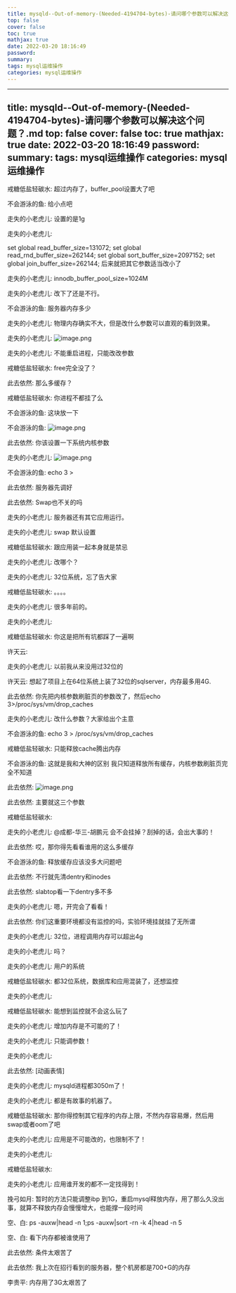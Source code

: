 ```yaml
---
title: mysqld--Out-of-memory-(Needed-4194704-bytes)-请问哪个参数可以解决这个问题？.md
top: false
cover: false
toc: true
mathjax: true
date: 2022-03-20 18:16:49
password:
summary:
tags: mysql运维操作
categories: mysql运维操作
---
```

---
title: mysqld--Out-of-memory-(Needed-4194704-bytes)-请问哪个参数可以解决这个问题？.md
top: false
cover: false
toc: true
mathjax: true
date: 2022-03-20 18:16:49
password:
summary:
tags: mysql运维操作
categories: mysql运维操作
---
戒糖低盐轻碳水:
超过内存了，buffer_pool设置大了吧

不会游泳的鱼:
给小点吧

走失的小老虎儿:
设置的是1g 

走失的小老虎儿:

set global read_buffer_size=131072;
set global read_rnd_buffer_size=262144;
set global sort_buffer_size=2097152;
set global join_buffer_size=262144;
后来就把其它参数适当改小了

走失的小老虎儿:
innodb_buffer_pool_size=1024M

走失的小老虎儿:
改下了还是不行。

不会游泳的鱼:
服务器内存多少

走失的小老虎儿:
物理内存确实不大，但是改什么参数可以直观的看到效果。

走失的小老虎儿:
![image.png](https://upload-images.jianshu.io/upload_images/13965490-5f7125eeccddcd39.png?imageMogr2/auto-orient/strip%7CimageView2/2/w/1240)

走失的小老虎儿:
不能重启进程，只能改改参数

戒糖低盐轻碳水:
free完全没了？

此去依然:
那么多缓存？

戒糖低盐轻碳水:
你进程不都挂了么

不会游泳的鱼:
这块放一下

不会游泳的鱼:
![image.png](https://upload-images.jianshu.io/upload_images/13965490-f44484a8fcbc2088.png?imageMogr2/auto-orient/strip%7CimageView2/2/w/1240)


此去依然:
你该设置一下系统内核参数

走失的小老虎儿:
![image.png](https://upload-images.jianshu.io/upload_images/13965490-8c75c1011225253d.png?imageMogr2/auto-orient/strip%7CimageView2/2/w/1240)


不会游泳的鱼:
echo 3 >

此去依然:
服务器先调好

此去依然:
Swap也不关的吗

走失的小老虎儿:
服务器还有其它应用运行。 

走失的小老虎儿:
 swap 默认设置

戒糖低盐轻碳水:
跟应用装一起本身就是禁忌

走失的小老虎儿:
改哪个？

走失的小老虎儿:
32位系统，忘了告大家

戒糖低盐轻碳水:
。。。。

走失的小老虎儿:
很多年前的。 

走失的小老虎儿:


戒糖低盐轻碳水:
你这是把所有坑都踩了一遍啊

许天云:


走失的小老虎儿:
以前我从来没用过32位的

许天云:
想起了项目上在64位系统上装了32位的sqlserver，内存最多用4G.

此去依然:
你先把内核参数刷脏页的参数改了，然后echo 3>/proc/sys/vm/drop_caches

走失的小老虎儿:
改什么参数？大家给出个主意

不会游泳的鱼:
echo 3 > /proc/sys/vm/drop_caches　

戒糖低盐轻碳水:
只能释放cache腾出内存

不会游泳的鱼:
这就是我和大神的区别 我只知道释放所有缓存，内核参数刷脏页完全不知道

此去依然:
![image.png](https://upload-images.jianshu.io/upload_images/13965490-777bff1c0d03e9bb.png?imageMogr2/auto-orient/strip%7CimageView2/2/w/1240)



此去依然:
主要就这三个参数

戒糖低盐轻碳水:


走失的小老虎儿:
@成都-华三-胡鹏元 会不会挂掉？刮掉的话，会出大事的！

此去依然:
哎，那你得先看看谁用的这么多缓存

不会游泳的鱼:
释放缓存应该没多大问题吧

此去依然:
不行就先清dentry和inodes

此去依然:
slabtop看一下dentry多不多

走失的小老虎儿:
嗯，开完会了看看！

此去依然:
你们这重要环境都没有监控的吗，实验环境挂就挂了无所谓

走失的小老虎儿:
32位，进程调用内存可以超出4g

走失的小老虎儿:
吗？

走失的小老虎儿:
用户的系统

戒糖低盐轻碳水:
都32位系统，数据库和应用混装了，还想监控

走失的小老虎儿:


戒糖低盐轻碳水:
能想到监控就不会这么玩了

走失的小老虎儿:
增加内存是不可能的了！

走失的小老虎儿:
只能调参数！

走失的小老虎儿:


此去依然:
[动画表情]

走失的小老虎儿:
mysqld进程都3050m了！

走失的小老虎儿:
都是有故事的机器了。

戒糖低盐轻碳水:
那你得控制其它程序的内存上限，不然内存容易爆，然后用swap或者oom了吧

走失的小老虎儿:
应用是不可能改的，也限制不了！

走失的小老虎儿:


戒糖低盐轻碳水:


走失的小老虎儿:
应用谁开发的都不一定找得到！

挽弓如月:
暂时的方法只能调整ibp 到1G，重启mysql释放内存，用了那么久没出事，就算不释放内存会慢慢增大，也能撑一段时间

空、白:
ps -auxw|head -n 1;ps -auxw|sort -rn -k 4|head -n 5

空、白:
看下内存都被谁使用了

此去依然:
条件太艰苦了

此去依然:
我上次在招行看到的服务器，整个机房都是700+G的内存

李贵平:
内存用了3G太艰苦了
